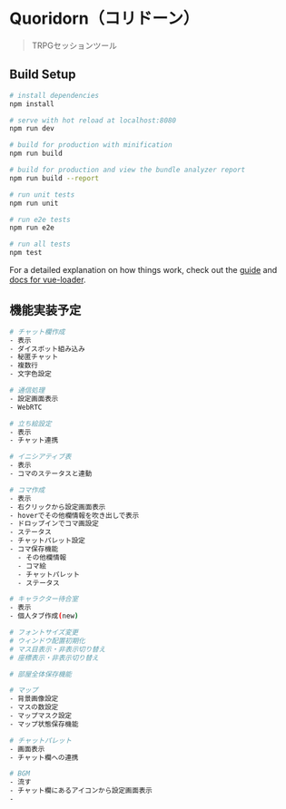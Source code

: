 # Quoridorn（コリドーン）

> TRPGセッションツール

## Build Setup

``` bash
# install dependencies
npm install

# serve with hot reload at localhost:8080
npm run dev

# build for production with minification
npm run build

# build for production and view the bundle analyzer report
npm run build --report

# run unit tests
npm run unit

# run e2e tests
npm run e2e

# run all tests
npm test
```

For a detailed explanation on how things work, check out the [guide](http://vuejs-templates.github.io/webpack/) and [docs for vue-loader](http://vuejs.github.io/vue-loader).


## 機能実装予定

``` bash
# チャット欄作成
- 表示
- ダイスボット組み込み
- 秘匿チャット
- 複数行
- 文字色設定

# 通信処理
- 設定画面表示
- WebRTC

# 立ち絵設定
- 表示
- チャット連携

# イニシアティブ表
- 表示
- コマのステータスと連動

# コマ作成
- 表示
- 右クリックから設定画面表示
- hoverでその他欄情報を吹き出しで表示
- ドロップインでコマ画設定
- ステータス
- チャットパレット設定
- コマ保存機能
  - その他欄情報
  - コマ絵
  - チャットパレット
  - ステータス

# キャラクター待合室
- 表示
- 個人タブ作成(new)

# フォントサイズ変更
# ウィンドウ配置初期化
# マス目表示・非表示切り替え
# 座標表示・非表示切り替え

# 部屋全体保存機能

# マップ
- 背景画像設定
- マスの数設定
- マップマスク設定
- マップ状態保存機能

# チャットパレット
- 画面表示
- チャット欄への連携

# BGM
- 流す
- チャット欄にあるアイコンから設定画面表示
- 
```
